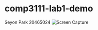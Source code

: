 # comp3111-lab1-demo
Seyon Park
20465024
![Screen Capture](https://drive.google.com/open?id=1E1Kpnk1qVGuyG1N4uEySkjKgU9xOJwLq)
